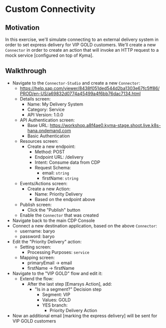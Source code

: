 # Custom Connectivity
## Motivation
In this exercise, we'll simulate connecting to an external delivery system in order to set express delivery for VIP GOLD customers.
We'll create a new `Connector` in order to create an action that will invoke an HTTP request to a mock service [configured on top of Kyma].

## Walkthrough
* Navigate to the `Connector-Studio` and create a new `Connector`:
  * https://help.sap.com/viewer/8438f051ded544d2ba1303e67fc5ff86/PROD/en-US/a69832d0774a45499a4f6bb76dac7134.html
  * Details screen:
    * Name: My Delivery System
    * Category: Service
    * API Version: 1.0.0
  * API Authentication screen:
    * Base URL: https://workshop.a8f4ae0.kyma-stage.shoot.live.k8s-hana.ondemand.com
    * Basic Authentication
  * Resources screen:
    * Create a new endpoint:
      * Method: POST
      * Endpoint URL: /delivery
      * Intent: Consume data from CDP
      * Request Schema:
        * email: `string`
        * firstName: `string`
  * Events/Actions screen:
    * Create a new Action:
      * Name: Priority Delivery
      * Based on the endpoint above
  * Publish screen:
    * Click the "Publish" button
  * Enable the `Connector` that was created
* Navigate back to the main CDP Console
* Connect a new destination application, based on the above `Connector`:
  * username: baryo
  * password: baryo
* Edit the "Priority Delivery" action:
  * Setting screen:
    * Processing Purposes: `service`
  * Mapping screen:
    * primaryEmail -> email
    * firstName -> firstName
* Navigate to the "VIP GOLD" flow and edit it:
  * Extend the flow:
    * After the last step [Emarsys Action], add:
      * "Is in a segment?" Decision step
        * Segment: VIP
        * Values: GOLD
        * YES branch:
          * Priority Delivery Action
* Now an additional email [marking the express delivery] will be sent for VIP GOLD customers